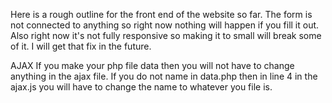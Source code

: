 Here is a rough outline for the front end of the website so far. The form is not connected to anything so right now nothing will happen if you fill it out.  Also right now it's not fully
responsive so making it to small will break some of it. I will get that fix in the future.

AJAX
If you make your php file data then you will not have to change anything in the ajax file.  If you do not name in data.php then in line 4 in the ajax.js you will have to change the name to
whatever you file is.